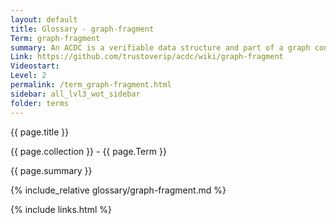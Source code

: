 ```yaml
---
layout: default
title: Glossary - graph-fragment
Term: graph-fragment
summary: An ACDC is a verifiable data structure and part of a graph consisting of a node fragment and edge fragments
Link: https://github.com/trustoverip/acdc/wiki/graph-fragment
Videostart: 
Level: 2
permalink: /term_graph-fragment.html
sidebar: all_lvl3_wot_sidebar
folder: terms
---
```


{{ page.title }}

{{ page.collection }} - {{ page.Term }}

   {{ page.summary }}

{% include_relative glossary/graph-fragment.md %}

 {% include links.html %} 
